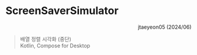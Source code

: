 # ScreenSaverSimulator

<div align=right>
        jtaeyeon05 (2024/06)
</div>

> 배열 정렬 시각화 (중단)    
> Kotlin, Compose for Desktop

